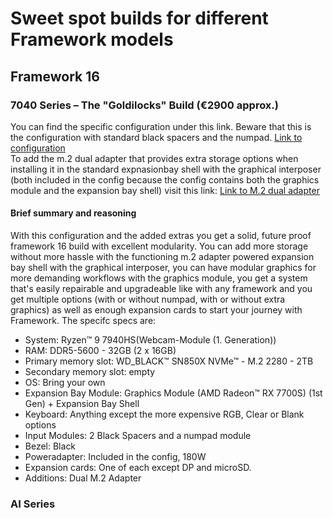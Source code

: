 # Sweet spot builds for different Framework models

## Framework 16

### 7040 Series – The "Goldilocks" Build (€2900 approx.)

You can find the specific configuration under this link. Beware that this is the configuration with standard black spacers and the numpad. <a href="https://frame.work/at/de/share-my-laptop?token=8684224f61a">Link to configuration</a><br />
To add the m.2 dual adapter that provides extra storage options when installing it in the standard expnasionbay shell with the graphical interposer (both included in the config because the config contains both the graphics module and the expansion bay shell) visit this link: <a href="https://frame.work/at/de/products/dual-m-2-adapter">Link to M.2 dual adapter</a>

#### Brief summary and reasoning

With this configuration and the added extras you get a solid, future proof framework 16 build with excellent modularity. You can add more storage without more hassle with the functioning m.2 adapter powered expansion bay shell with the graphical interposer, you can have modular graphics for more demanding workflows with the graphics module, you get a system that's easily repairable and upgradeable like with any framework and you get multiple options (with or without numpad, with or without extra graphics) as well as enough expansion cards to start your journey with Framework.
The specifc specs are:

<ul>
  <li>
    System: Ryzen™ 9 7940HS(Webcam-Module (1. Generation))
  </li>
  <li>
    RAM: DDR5-5600 - 32GB (2 x 16GB)
  </li>
  <li>
    Primary memory slot: WD_BLACK™ SN850X NVMe™ - M.2 2280 - 2TB
  </li>
  <li>
    Secondary memory slot: empty
  </li>
  <li>
    OS: Bring your own
  </li>
  <li>
    Expansion Bay Module: Graphics Module (AMD Radeon™ RX 7700S) (1st Gen) + Expansion Bay Shell
  </li>
  <li>
    Keyboard: Anything except the more expensive RGB, Clear or Blank options
  </li>
  <li>
    Input Modules: 2 Black Spacers and a numpad module
  </li>
  <li>
    Bezel: Black
  </li>
  <li>
    Poweradapter: Included in the config, 180W
  </li>
  <li>
    Expansion cards: One of each except DP and microSD.
  </li>
  <li>
    Additions: Dual M.2 Adapter
  </li>
</ul>

### AI Series
